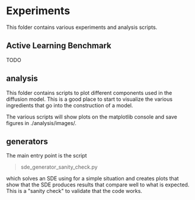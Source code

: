 # Experiments

This folder contains various experiments and analysis scripts.

## Active Learning Benchmark

TODO

## analysis
This folder contains scripts to plot different components used in the diffusion model. This is a good
place to start to visualize the various ingredients that go into the construction of a model.

The various scripts will show plots on the matplotlib console and save figures in ./analysis/images/.

## generators
The main entry point is the script
> sde_generator_sanity_check.py

which solves an SDE using for a simple situation and creates plots that show that the
SDE produces results that compare well to what is expected. This is a "sanity check" to
validate that the code works.

